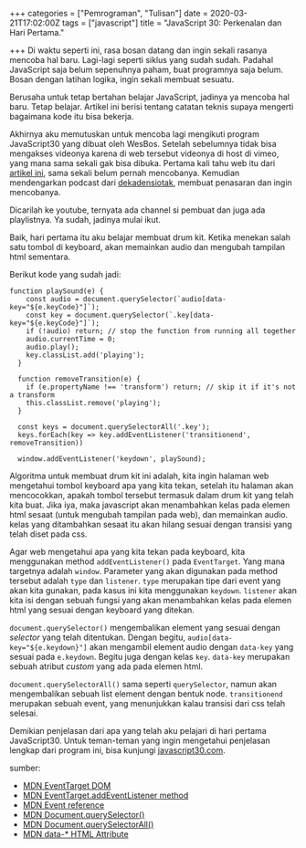 +++
categories = ["Pemrograman", "Tulisan"]
date = 2020-03-21T17:02:00Z
tags = ["javascript"]
title = "JavaScript 30: Perkenalan dan Hari Pertama."

+++
Di waktu seperti ini, rasa bosan datang dan ingin sekali rasanya mencoba hal baru. Lagi-lagi seperti siklus yang sudah sudah. <!--more-->Padahal JavaScript saja belum sepenuhnya paham, buat programnya saja belum. Bosan dengan latihan logika, ingin sekali membuat sesuatu.

Berusaha untuk tetap bertahan belajar JavaScript, jadinya ya mencoba hal baru. Tetap belajar. Artikel ini berisi tentang catatan teknis supaya mengerti bagaimana kode itu bisa bekerja.

Akhirnya aku memutuskan untuk mencoba lagi mengikuti program JavaScript30 yang dibuat oleh WesBos. Setelah sebelumnya tidak bisa mengakses videonya karena di web tersebut videonya di host di vimeo, yang mana sama sekali gak bisa dibuka. Pertama kali tahu web itu dari [artikel ini](https://medium.com/javascript-indonesia-community/referensi-belajar-pengembangan-app-dengan-javascript-2b0c071d3262 "Referensi Belajar Pengembangan Aplikasi JavaScript"), sama sekali belum pernah mencobanya. Kemudian mendengarkan podcast dari [dekadensiotak](https://open.spotify.com/show/7CXYFUB7c8vx1OqYCSihaC "Podcast Dekadensiotak"), membuat penasaran dan ingin mencobanya.

Dicarilah ke youtube, ternyata ada channel si pembuat dan juga ada playlistnya. Ya sudah, jadinya mulai ikut.

Baik, hari pertama itu aku belajar membuat drum kit. Ketika menekan salah satu tombol di keyboard, akan memainkan audio dan mengubah tampilan html sementara.

Berikut kode yang sudah jadi:

    function playSound(e) {
        const audio = document.querySelector(`audio[data-key="${e.keyCode}"]`);
        const key = document.querySelector(`.key[data-key="${e.keyCode}"]`);
        if (!audio) return; // stop the function from running all together
        audio.currentTime = 0;
        audio.play();
        key.classList.add('playing');
      }
      
      function removeTransition(e) {
        if (e.propertyName !== 'transform') return; // skip it if it's not a transform
        this.classList.remove('playing');
      }
    
      const keys = document.querySelectorAll('.key');
      keys.forEach(key => key.addEventListener('transitionend', removeTransition))
    
      window.addEventListener('keydown', playSound);

Algoritma untuk membuat drum kit ini adalah, kita ingin halaman web mengetahui tombol keyboard apa yang kita tekan, setelah itu halaman akan mencocokkan, apakah tombol tersebut termasuk dalam drum kit yang telah kita buat. Jika iya, maka javascript akan menambahkan kelas pada elemen html sesaat (untuk mengubah tampilan pada web), dan memainkan audio. kelas yang ditambahkan sesaat itu akan hilang sesuai dengan transisi yang telah diset pada css.

Agar web mengetahui apa yang kita tekan pada keyboard, kita menggunakan method `addEventListener()` pada `EventTarget`. Yang mana targetnya adalah `window`. Parameter yang akan digunakan pada method tersebut adalah `type` dan `listener`. `type` merupakan tipe dari event yang akan kita gunakan, pada kasus ini kita menggunakan `keydown`. `listener` akan kita isi dengan sebuah fungsi yang akan menambahkan kelas pada elemen html yang sesuai dengan keyboard yang ditekan.

`document.querySelector()` mengembalikan element yang sesuai dengan _selector_ yang telah ditentukan. Dengan begitu,  `audio[data-key="${e.keydown}"]` akan mengambil element audio dengan `data-key` yang sesuai pada `e.keydown`. Begitu juga dengan kelas `key`. `data-key` merupakan sebuah atribut _custom_ yang ada pada elemen html.

`document.querySelectorAll()` sama seperti `querySelector`, namun akan mengembalikan sebuah list element dengan bentuk node. `transitionend` merupakan sebuah event, yang menunjukkan kalau transisi dari css telah selesai.

Demikian penjelasan dari apa yang telah aku pelajari di hari pertama JavaScript30. Untuk teman-teman yang ingin mengetahui penjelasan lengkap dari program ini, bisa kunjungi [javascript30.com](javascript30.com "JS30 by WesBos").

sumber:

* [MDN EventTarget DOM](https://developer.mozilla.org/en-US/docs/Web/API/EventTarget "EventTarget DOM") 
* [MDN EventTarget.addEventListener method](https://developer.mozilla.org/en-US/docs/Web/API/EventTarget/addEventListener "addEventListener on MDN")
* [MDN Event reference](https://developer.mozilla.org/en-US/docs/Web/Events "Event reference")
* [MDN Document.querySelector()](https://developer.mozilla.org/en-US/docs/Web/API/Document/querySelector "document.querySelector()")
* [MDN Document.querySelectorAll()](https://developer.mozilla.org/en-US/docs/Web/API/Document/querySelectorAll "document.querySelectorAll()")
* [MDN data-* HTML Attribute](https://developer.mozilla.org/en-US/docs/Web/HTML/Global_attributes/data-* "data-* HTML Attribute")
